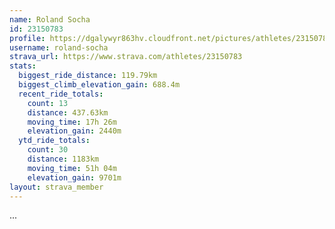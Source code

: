```yaml
---
name: Roland Socha
id: 23150783
profile: https://dgalywyr863hv.cloudfront.net/pictures/athletes/23150783/14745672/4/large.jpg
username: roland-socha
strava_url: https://www.strava.com/athletes/23150783
stats:
  biggest_ride_distance: 119.79km
  biggest_climb_elevation_gain: 688.4m
  recent_ride_totals:
    count: 13
    distance: 437.63km
    moving_time: 17h 26m
    elevation_gain: 2440m
  ytd_ride_totals:
    count: 30
    distance: 1183km
    moving_time: 51h 04m
    elevation_gain: 9701m
layout: strava_member
--- 
```

...
